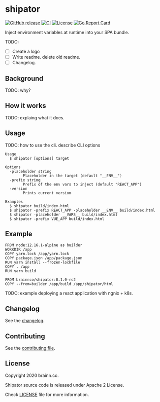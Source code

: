 # shipator

[![GitHub release](https://img.shields.io/github/v/release/brainnco/shipator)](https://github.com/brainnco/shipator/releases/latest)
[![CI](https://github.com/brainnco/shipator/workflows/CI/badge.svg?branch=main)](https://github.com/brainnco/shipator/actions/workflows/CI.yml?query=branch%3Amain)
[![License](https://img.shields.io/github/license/brainnco/shipator)](LICENSE)
[![Go Report Card](https://goreportcard.com/badge/github.com/brainnco/shipator)](https://goreportcard.com/report/github.com/brainnco/shipator)

Inject environment variables at runtime into your SPA bundle.

TODO:

- [ ] Create a logo
- [ ] Write readme. delete old readme.
- [ ] Changelog.

## Background

TODO: why?

## How it works

TODO: explaing what it does.

## Usage

TODO: how to use the cli. describe CLI options

```
Usage
  $ shipator [options] target

Options
  -placeholder string
        Placeholder in the target (default "__ENV__")
  -prefix string
        Prefix of the env vars to inject (default "REACT_APP")
  -version
        Prints current version

Examples
  $ shipator build/index.html
  $ shipator -prefix REACT_APP -placeholder __ENV__ build/index.html
  $ shipator -placeholder __VARS__ build/index.html
  $ shipator -prefix VUE_APP build/index.html
```

## Example

```docker
FROM node:12.16.1-alpine as builder
WORKDIR /app
COPY yarn.lock /app/yarn.lock
COPY package.json /app/package.json
RUN yarn install --frozen-lockfile
COPY . /app
RUN yarn build

FROM brainnco/shipator:0.1.0-rc2
COPY --from=builder /app/build /app/shipator/html
```

TODO: example deploying a react application with ngnix + k8s.

## Changelog

See the [changelog](CHANGELOG.md).

## Contributing

See the [contributing file](CONTRIBUTING.md).

## License

Copyright 2020 brainn.co.

Shipator source code is released under Apache 2 License.

Check [LICENSE](LICENSE) file for more information.
